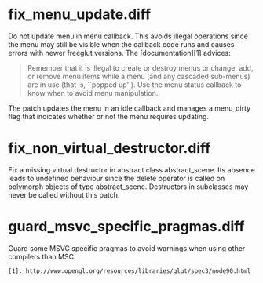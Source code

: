 
fix_menu_update.diff
====================

Do not update menu in menu callback. This avoids illegal operations since the
menu may still be visible when the callback code runs and causes errors with
newer freeglut versions. The [documentation][1] advices:

> Remember that it is illegal to create or destroy menus or change, add, or
> remove menu items while a menu (and any cascaded sub-menus) are in use (that
> is, ``popped up''). Use the menu status callback to know when to avoid menu
> manipulation.

The patch updates the menu in an idle callback and
manages a menu_dirty flag that indicates whether or not the menu requires
updating.

fix_non_virtual_destructor.diff
===============================

Fix a missing virtual destructor in abstract class abstract_scene. Its absence
leads to undefined behaviour since the delete operator is called on polymorph
objects of type abstract_scene. Destructors in subclasses may never be called
without this patch.

guard_msvc_specific_pragmas.diff
================================

Guard some MSVC specific pragmas to avoid warnings when using other compilers
than MSC.

    [1]: http://www.opengl.org/resources/libraries/glut/spec3/node90.html

